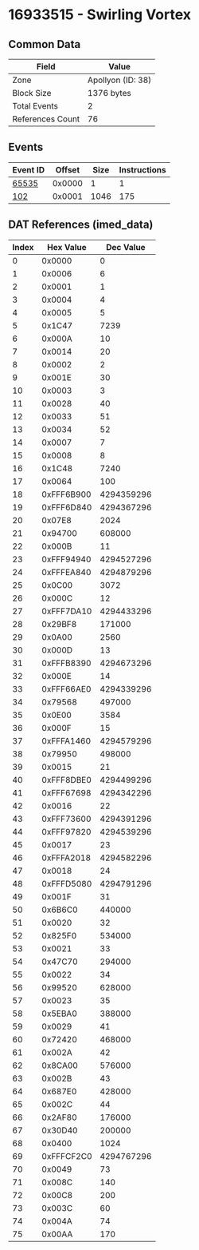 # 16933515 - Swirling Vortex

## Common Data

| Field            | Value             |
|------------------|-------------------|
| Zone             | Apollyon (ID: 38) |
| Block Size       | 1376 bytes        |
| Total Events     | 2                 |
| References Count | 76                |

## Events

| Event ID            | Offset   |   Size |   Instructions |
|---------------------|----------|--------|----------------|
| [65535](./65535.md) | 0x0000   |      1 |              1 |
| [102](./102.md)     | 0x0001   |   1046 |            175 |

## DAT References (imed_data)

|   Index | Hex Value   |   Dec Value |
|---------|-------------|-------------|
|       0 | 0x0000      |           0 |
|       1 | 0x0006      |           6 |
|       2 | 0x0001      |           1 |
|       3 | 0x0004      |           4 |
|       4 | 0x0005      |           5 |
|       5 | 0x1C47      |        7239 |
|       6 | 0x000A      |          10 |
|       7 | 0x0014      |          20 |
|       8 | 0x0002      |           2 |
|       9 | 0x001E      |          30 |
|      10 | 0x0003      |           3 |
|      11 | 0x0028      |          40 |
|      12 | 0x0033      |          51 |
|      13 | 0x0034      |          52 |
|      14 | 0x0007      |           7 |
|      15 | 0x0008      |           8 |
|      16 | 0x1C48      |        7240 |
|      17 | 0x0064      |         100 |
|      18 | 0xFFF6B900  |  4294359296 |
|      19 | 0xFFF6D840  |  4294367296 |
|      20 | 0x07E8      |        2024 |
|      21 | 0x94700     |      608000 |
|      22 | 0x000B      |          11 |
|      23 | 0xFFF94940  |  4294527296 |
|      24 | 0xFFFEA840  |  4294879296 |
|      25 | 0x0C00      |        3072 |
|      26 | 0x000C      |          12 |
|      27 | 0xFFF7DA10  |  4294433296 |
|      28 | 0x29BF8     |      171000 |
|      29 | 0x0A00      |        2560 |
|      30 | 0x000D      |          13 |
|      31 | 0xFFFB8390  |  4294673296 |
|      32 | 0x000E      |          14 |
|      33 | 0xFFF66AE0  |  4294339296 |
|      34 | 0x79568     |      497000 |
|      35 | 0x0E00      |        3584 |
|      36 | 0x000F      |          15 |
|      37 | 0xFFFA1460  |  4294579296 |
|      38 | 0x79950     |      498000 |
|      39 | 0x0015      |          21 |
|      40 | 0xFFF8DBE0  |  4294499296 |
|      41 | 0xFFF67698  |  4294342296 |
|      42 | 0x0016      |          22 |
|      43 | 0xFFF73600  |  4294391296 |
|      44 | 0xFFF97820  |  4294539296 |
|      45 | 0x0017      |          23 |
|      46 | 0xFFFA2018  |  4294582296 |
|      47 | 0x0018      |          24 |
|      48 | 0xFFFD5080  |  4294791296 |
|      49 | 0x001F      |          31 |
|      50 | 0x6B6C0     |      440000 |
|      51 | 0x0020      |          32 |
|      52 | 0x825F0     |      534000 |
|      53 | 0x0021      |          33 |
|      54 | 0x47C70     |      294000 |
|      55 | 0x0022      |          34 |
|      56 | 0x99520     |      628000 |
|      57 | 0x0023      |          35 |
|      58 | 0x5EBA0     |      388000 |
|      59 | 0x0029      |          41 |
|      60 | 0x72420     |      468000 |
|      61 | 0x002A      |          42 |
|      62 | 0x8CA00     |      576000 |
|      63 | 0x002B      |          43 |
|      64 | 0x687E0     |      428000 |
|      65 | 0x002C      |          44 |
|      66 | 0x2AF80     |      176000 |
|      67 | 0x30D40     |      200000 |
|      68 | 0x0400      |        1024 |
|      69 | 0xFFFCF2C0  |  4294767296 |
|      70 | 0x0049      |          73 |
|      71 | 0x008C      |         140 |
|      72 | 0x00C8      |         200 |
|      73 | 0x003C      |          60 |
|      74 | 0x004A      |          74 |
|      75 | 0x00AA      |         170 |
